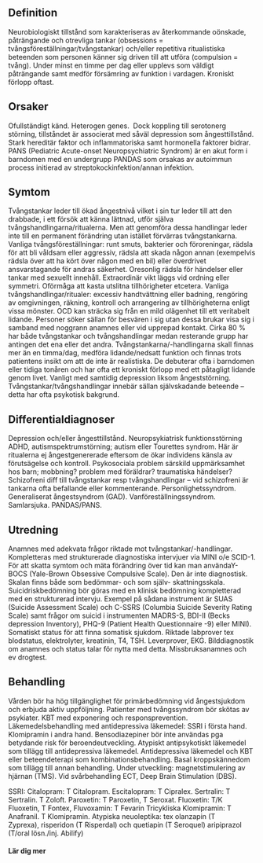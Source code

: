 ## Definition

Neurobiologiskt tillstånd som karakteriseras av återkommande oönskade, påträngande och otrevliga tankar (obsessions = tvångsföreställningar/tvångstankar) och/eller repetitiva ritualistiska beteenden som personen känner sig driven till att utföra (compulsion = tvång). Under minst en timme per dag eller upplevs som väldigt påträngande samt medför försämring av funktion i vardagen. Kroniskt förlopp oftast.

## Orsaker

Ofullständigt känd. Heterogen genes.  Dock koppling till serotonerg störning, tillståndet är associerat med såväl depression som ångesttillstånd. Stark hereditär faktor och inflammatoriska samt hormonella faktorer bidrar. PANS (Pediatric Acute-onset Neuropsychiatric Syndrom) är en akut form i barndomen med en undergrupp PANDAS som orsakas av autoimmun process initierad av streptokockinfektion/annan infektion.

## Symtom

Tvångstankar leder till ökad ångestnivå vilket i sin tur leder till att den drabbade, i ett försök att känna lättnad, utför själva tvångshandlingarna/ritualerna. Men att genomföra dessa handlingar leder inte till en permanent förändring utan istället förvärras tvångstankarna. Vanliga tvångsföreställningar: runt smuts, bakterier och föroreningar, rädsla för att bli våldsam eller aggressiv, rädsla att skada någon annan (exempelvis rädsla över att ha kört över någon med en bil) eller överdrivet ansvarstagande för andras säkerhet. Oresonlig rädsla för händelser eller tankar med sexuellt innehåll. Extraordinär vikt läggs vid ordning eller symmetri. Oförmåga att kasta utslitna tillhörigheter etcetera. Vanliga tvångshandlingar/ritualer: excessiv handtvättning eller badning, rengöring av omgivningen, räkning, kontroll och arrangering av tillhörigheterna enligt vissa mönster. OCD kan sträcka sig från en mild olägenhet till ett veritabelt lidande. Personer söker sällan för besvären i sig utan dessa brukar visa sig i samband med noggrann anamnes eller vid upprepad kontakt. Cirka 80 % har både tvångstankar och tvångshandlingar medan resterande grupp har antingen det ena eller det andra.
Tvångstankarna/-handlingarna skall finnas mer än en timma/dag, medföra lidande/nedsatt funktion och finnas trots patientens insikt om att de inte är realistiska. De debuterar ofta i barndomen eller tidiga tonåren och har ofta ett kroniskt förlopp med ett påtagligt lidande genom livet.
Vanligt med samtidig depression liksom ångeststörning.
Tvångstankar/tvångshandlingar innebär sällan självskadande beteende – detta har ofta psykotisk bakgrund.

## Differentialdiagnoser

Depression och/eller ångesttillstånd. Neuropsykiatrisk funktionsstörning ADHD, autismspektrumstörning; autism eller Tourettes syndrom. Här är ritualerna ej ångestgenererade eftersom de ökar individens känsla av förutsägelse och kontroll. Psykosociala problem särskild uppmärksamhet hos barn; mobbning? problem med föräldrar? traumatiska händelser? Schizofreni diff till tvångstankar resp tvångshandlingar – vid schizofreni är tankarna ofta befallande eller kommenterande. Personlighetssyndrom. Generaliserat ångestsyndrom (GAD). Vanföreställningssyndrom. Samlarsjuka. PANDAS/PANS.

## Utredning

Anamnes med adekvata frågor riktade mot tvångstankar/-handlingar. Kompletteras med strukturerade diagnostiska intervjuer via MINI o/e SCID-1.
För att skatta symtom och mäta förändring över tid kan man användaY-BOCS (Yale-Brown Obsessive Compulsive Scale). Den är inte diagnostisk. Skalan finns både som bedömmar- och som själv- skattningsskala.
Suicidriskbedömning bör göras med en klinisk bedömning kompletterad med en strukturerad intervju. Exempel på sådana instrument är SUAS (Suicide Assessment Scale) och C-SSRS (Columbia Suicide Severity Rating Scale) samt frågor om suicid i instrumenten
MADRS-S, BDI-II (Becks depression Inventory), PHQ-9 (Patient Health Questionnaire -9) eller MINI).
Somatiskt status för att finna somatisk sjukdom. Riktade labprover tex blodstatus, elektrolyter, kreatinin, T4, TSH. Leverprover, EKG. Bilddiagnostik om anamnes och status talar för nytta med detta.
Missbruksanamnes och ev drogtest.

## Behandling

Vården bör ha hög tillgänglighet för primärbedömning vid ångestsjukdom och erbjuda aktiv uppföljning.
Patienter med tvångssyndrom bör skötas av psykiater.
KBT med exponering och responsprevention.
Läkemedelsbehandling med antidepressiva läkemedel: SSRI i första hand. Klomipramin i andra hand.
Bensodiazepiner bör inte användas pga betydande risk för beroendeutveckling.
Atypiskt antipsykotiskt läkemedel som tillägg till antidepressiva läkemedel.
Antidepressiva läkemedel och KBT eller beteendeterapi som kombinationsbehandling.
Basal kroppskännedom som tillägg till annan behandling.
Under utveckling: magnetstimulering av hjärnan (TMS).
Vid svårbehandling ECT, Deep Brain Stimulation (DBS).


SSRI: Citalopram: T Citalopram. Escitalopram: T Cipralex. Sertralin: T Sertralin. T Zoloft. Paroxetin: T Paroxetin, T Seroxat. Fluoxetin: T/K Fluoxetin, T Fontex, Fluvoxamin: T Fevarin
Tricykliska Klomipramin: T Anafranil. T Klomipramin.
Atypiska neuoleptika: tex olanzapin (T Zyprexa), risperidon (T Risperdal) och quetiapin (T Seroquel) aripiprazol (T/oral lösn./inj. Abilify)

#### Lär dig mer

